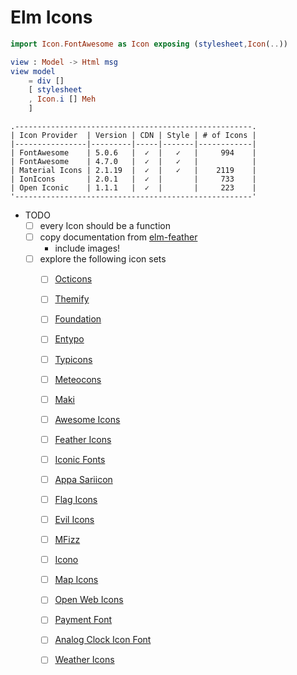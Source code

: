 
# Elm Icons

```elm
import Icon.FontAwesome as Icon exposing (stylesheet,Icon(..))

view : Model -> Html msg
view model
    = div []
    [ stylesheet
    , Icon.i [] Meh
    ]
```

    .-----------------------------------------------------.
    | Icon Provider  | Version | CDN | Style | # of Icons |
    |----------------|---------|-----|-------|------------|
    | FontAwesome    | 5.0.6   |  ✓  |   ✓   |     994    |
    | FontAwesome    | 4.7.0   |  ✓  |   ✓   |            |
    | Material Icons | 2.1.19  |  ✓  |   ✓   |    2119    |
    | IonIcons       | 2.0.1   |  ✓  |       |     733    |
    | Open Iconic    | 1.1.1   |  ✓  |       |     223    |
    '-----------------------------------------------------'

- TODO
  - [ ] every Icon should be a function
  - [ ] copy documentation from [elm-feather](http://package.elm-lang.org/packages/1602/elm-feather/2.2.0/FeatherIcons)
    - include images!
  - [ ] explore the following icon sets
    - [ ] [Octicons](https://octicons.github.com/)
    - [ ] [Themify](http://themify.me/themify-icons)
    - [ ] [Foundation](https://zurb.com/playground/foundation-icon-fonts-3)
    - [ ] [Entypo](http://www.entypo.com/)
    - [ ] [Typicons](http://s-ings.com/typicons/)
    - [ ] [Meteocons]()
    - [ ] [Maki](https://www.mapbox.com/maki-icons/)
    - [ ] [Awesome Icons](https://github.com/vkarampinis/awesome-icons)
    - [ ] [Feather Icons](https://feathericons.com/)
    - [ ] [Iconic Fonts](https://github.com/brabadu/awesome-fonts#iconic-fonts)
    - [ ] [Appa Sariicon](http://code.sariina.com/appa-sariicon/)
    - [ ] [Flag Icons](http://flag-icon-css.lip.is/)
    - [ ] [Evil Icons](http://evil-icons.io/)
    - [ ] [MFizz](http://fizzed.com/oss/font-mfizz)
    - [ ] [Icono](https://saeedalipoor.github.io/icono/)
    - [ ] [Map Icons](http://map-icons.com/)
    - [ ] [Open Web Icons](https://pfefferle.github.io/openwebicons/)
    - [ ] [Payment Font](https://paymentfont.com/)
    - [ ] [Analog Clock Icon Font](https://github.com/jhogue/PE-Analog-Clock-icon-font)
    - [ ] [Weather Icons](http://erikflowers.github.io/weather-icons/)



